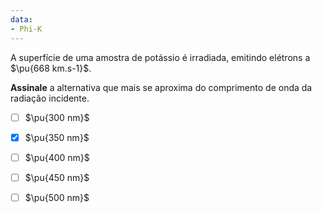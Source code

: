 ```yaml
---
data:
- Phi-K
---
```


A superfície de uma amostra de potássio é irradiada, emitindo elétrons a $\pu{668 km.s-1}$.

**Assinale** a alternativa que mais se aproxima do comprimento de onda da radiação incidente.

- [ ] $\pu{300 nm}$
- [x] $\pu{350 nm}$
- [ ] $\pu{400 nm}$
- [ ] $\pu{450 nm}$
- [ ] $\pu{500 nm}$

